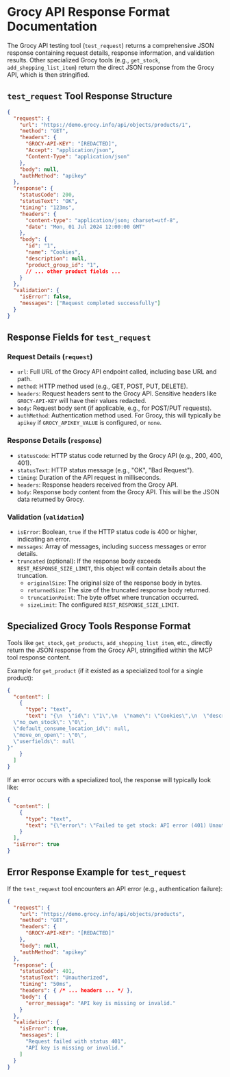 # Grocy API Response Format Documentation

The Grocy API testing tool (`test_request`) returns a comprehensive JSON response containing request details, response information, and validation results. Other specialized Grocy tools (e.g., `get_stock`, `add_shopping_list_item`) return the direct JSON response from the Grocy API, which is then stringified.

## `test_request` Tool Response Structure

```json
{
  "request": {
    "url": "https://demo.grocy.info/api/objects/products/1",
    "method": "GET",
    "headers": {
      "GROCY-API-KEY": "[REDACTED]",
      "Accept": "application/json",
      "Content-Type": "application/json"
    },
    "body": null,
    "authMethod": "apikey"
  },
  "response": {
    "statusCode": 200,
    "statusText": "OK",
    "timing": "123ms",
    "headers": {
      "content-type": "application/json; charset=utf-8",
      "date": "Mon, 01 Jul 2024 12:00:00 GMT"
    },
    "body": {
      "id": "1",
      "name": "Cookies",
      "description": null,
      "product_group_id": "1",
      // ... other product fields ...
    }
  },
  "validation": {
    "isError": false,
    "messages": ["Request completed successfully"]
  }
}
```

## Response Fields for `test_request`

### Request Details (`request`)
- `url`: Full URL of the Grocy API endpoint called, including base URL and path.
- `method`: HTTP method used (e.g., GET, POST, PUT, DELETE).
- `headers`: Request headers sent to the Grocy API. Sensitive headers like `GROCY-API-KEY` will have their values redacted.
- `body`: Request body sent (if applicable, e.g., for POST/PUT requests).
- `authMethod`: Authentication method used. For Grocy, this will typically be `apikey` if `GROCY_APIKEY_VALUE` is configured, or `none`.

### Response Details (`response`)
- `statusCode`: HTTP status code returned by the Grocy API (e.g., 200, 400, 401).
- `statusText`: HTTP status message (e.g., "OK", "Bad Request").
- `timing`: Duration of the API request in milliseconds.
- `headers`: Response headers received from the Grocy API.
- `body`: Response body content from the Grocy API. This will be the JSON data returned by Grocy.

### Validation (`validation`)
- `isError`: Boolean, `true` if the HTTP status code is 400 or higher, indicating an error.
- `messages`: Array of messages, including success messages or error details.
- `truncated` (optional): If the response body exceeds `REST_RESPONSE_SIZE_LIMIT`, this object will contain details about the truncation.
  - `originalSize`: The original size of the response body in bytes.
  - `returnedSize`: The size of the truncated response body returned.
  - `truncationPoint`: The byte offset where truncation occurred.
  - `sizeLimit`: The configured `REST_RESPONSE_SIZE_LIMIT`.

## Specialized Grocy Tools Response Format

Tools like `get_stock`, `get_products`, `add_shopping_list_item`, etc., directly return the JSON response from the Grocy API, stringified within the MCP tool response content.

Example for `get_product` (if it existed as a specialized tool for a single product):
```json
{
  "content": [
    {
      "type": "text",
      "text": "{\n  \"id\": \"1\",\n  \"name\": \"Cookies\",\n  \"description\": null,\n  \"product_group_id\": \"1\",\n  \"qu_id_purchase\": \"2\",\n  \"qu_id_stock\": \"2\",\n  \"qu_factor_purchase_to_stock\": \"1.0\",\n  \"barcode\": null,\n  \"min_stock_amount\": \"0\",\n  \"default_best_before_days\": \"0\",\n  \"default_best_before_days_after_open\": \"0\",\n  \"default_best_before_days_after_freezing\": \"0\",\n  \"default_best_before_days_after_thawing\": \"0\",\n  \"picture_file_name\": null,\n  \"allow_partial_units_in_stock\": \"0\",\n  \"row_created_timestamp\": \"2023-01-01 10:00:00\",\n  \"show_in_recipes_list\": \"1\",\n  \"has_sub_products\": \"0\",\n  \"active\": \"1\",\n  \"calories\": null,\n  \"cumulate_min_stock_amount_of_sub_products\": \"0\",\n  \"due_type\": \"1\",\n  \"quick_consume_amount\": \"1.0\",\n  \"hide_on_stock_overview\": \"0\",\n  \"default_stock_label_type\": \"0\",\n  \"should_not_be_frozen\": \"0\",\n  \"treat_opened_as_out_of_stock\": \"1\",
  \"no_own_stock\": \"0\",
  \"default_consume_location_id\": null,
  \"move_on_open\": \"0\",
  \"userfields\": null
}"
    }
  ]
}
```

If an error occurs with a specialized tool, the response will typically look like:
```json
{
  "content": [
    {
      "type": "text",
      "text": "{\"error\": \"Failed to get stock: API error (401) Unauthorized - Please check your API key and permissions.\"}"
    }
  ],
  "isError": true
}
```

## Error Response Example for `test_request`

If the `test_request` tool encounters an API error (e.g., authentication failure):
```json
{
  "request": {
    "url": "https://demo.grocy.info/api/objects/products",
    "method": "GET",
    "headers": {
      "GROCY-API-KEY": "[REDACTED]"
    },
    "body": null,
    "authMethod": "apikey"
  },
  "response": {
    "statusCode": 401,
    "statusText": "Unauthorized",
    "timing": "50ms",
    "headers": { /* ... headers ... */ },
    "body": {
      "error_message": "API key is missing or invalid."
    }
  },
  "validation": {
    "isError": true,
    "messages": [
      "Request failed with status 401",
      "API key is missing or invalid."
    ]
  }
}
```
